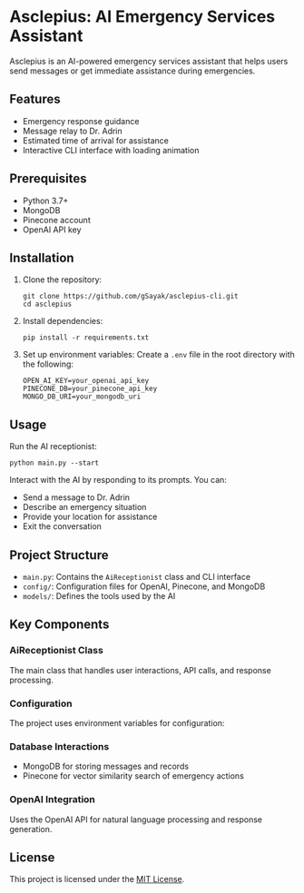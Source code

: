 # Asclepius: AI Emergency Services Assistant

Asclepius is an AI-powered emergency services assistant that helps users send messages or get immediate assistance during emergencies.

## Features

- Emergency response guidance
- Message relay to Dr. Adrin
- Estimated time of arrival for assistance
- Interactive CLI interface with loading animation

## Prerequisites

- Python 3.7+
- MongoDB
- Pinecone account
- OpenAI API key

## Installation

1. Clone the repository:
   ```
   git clone https://github.com/gSayak/asclepius-cli.git
   cd asclepius
   ```

2. Install dependencies:
   ```
   pip install -r requirements.txt
   ```

3. Set up environment variables:
   Create a `.env` file in the root directory with the following:
   ```
   OPEN_AI_KEY=your_openai_api_key
   PINECONE_DB=your_pinecone_api_key
   MONGO_DB_URI=your_mongodb_uri
   ```

## Usage

Run the AI receptionist:

```
python main.py --start
```

Interact with the AI by responding to its prompts. You can:
- Send a message to Dr. Adrin
- Describe an emergency situation
- Provide your location for assistance
- Exit the conversation

## Project Structure

- `main.py`: Contains the `AiReceptionist` class and CLI interface
- `config/`: Configuration files for OpenAI, Pinecone, and MongoDB
- `models/`: Defines the tools used by the AI

## Key Components

### AiReceptionist Class

The main class that handles user interactions, API calls, and response processing.


### Configuration

The project uses environment variables for configuration:


### Database Interactions

- MongoDB for storing messages and records
- Pinecone for vector similarity search of emergency actions

### OpenAI Integration

Uses the OpenAI API for natural language processing and response generation.


## License

This project is licensed under the [MIT License](LICENSE).
